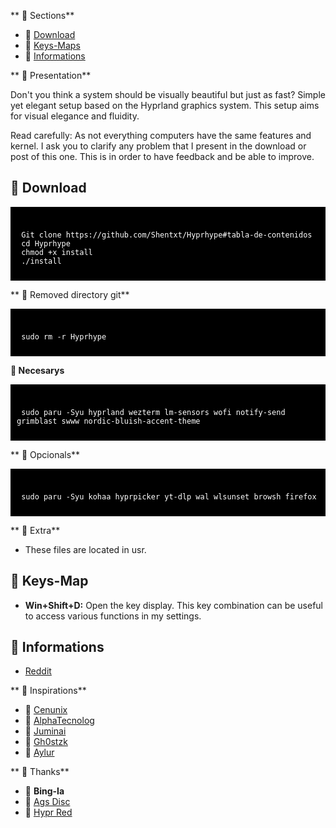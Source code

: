 ** 󱤇 Sections**

-  [Download](https://github.com/Shentxt/Hyprhype/tree/master#download)
-  [Keys-Maps](https://github.com/Shentxt/Hyprhype/tree/master#keys-map)
-  [Informations](https://github.com/Shentxt/Hyprhype/tree/master#inpirations-and-contacts)

** 󰋽 Presentation**

Don't you think a system should be visually beautiful but just as fast? Simple yet elegant setup based on the Hyprland graphics system. 
This setup aims for visual elegance and fluidity.

Read carefully: As not everything computers have the same features and kernel. I ask you to clarify any problem that I present in the download or post of this one. This is in order to have feedback and be able to improve.

## 󰦗 Download

<div style="background-color: black; color: white; padding: 10px;">
<pre><code>
 Git clone https://github.com/Shentxt/Hyprhype#tabla-de-contenidos
 cd Hyprhype
 chmod +x install
 ./install
</code></pre>
</div>

**  Removed directory git**

<div style="background-color: black; color: white; padding: 10px;">
<pre><code>
 sudo rm -r Hyprhype
</code></pre>
</div>

**󰏔 Necesarys**

<div style="background-color: black; color: white; padding: 10px;">
<pre><code>
 sudo paru -Syu hyprland wezterm lm-sensors wofi notify-send grimblast swww nordic-bluish-accent-theme
</code></pre>
</div>

** 󰏔 Opcionals**

<div style="background-color: black; color: white; padding: 10px;">
<pre><code>
 sudo paru -Syu kohaa hyprpicker yt-dlp wal wlsunset browsh firefox
</code></pre>
</div>

** 󰏔 Extra**

- These files are located in usr.

## 󰦅 Keys-Map

- **Win+Shift+D:** Open the key display. This key combination can be useful to access various functions in my settings.

## 󰋽 Informations

- [Reddit](https://www.reddit.com/user/ProfessionLower9249)

**  Inspirations**

-  [Cenunix](https://github.com/cenunix)
-  [AlphaTecnolog](https://github.com/AlphaTechnolog/dotfiles)
-  [Juminai](https://github.com/juminai/dotfiles)
-  [Gh0stzk](https://github.com/gh0stzk/dotfiles)
-  [Aylur](https://github.com/Aylur/dotfiles)

**  Thanks**

-  **Bing-Ia**
-  [Ags Disc](https://discord.com/channels/1143610930542944377/1143612651759489054)
-  [Hypr Red](https://www.reddit.com/r/hyprland/)
